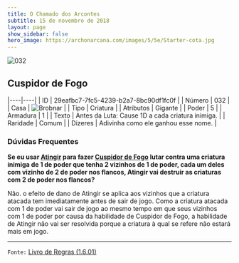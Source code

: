 ```yaml
---
title: O Chamado dos Arcontes
subtitle: 15 de novembro de 2018
layout: page
show_sidebar: false
hero_image: https://archonarcana.com/images/5/5e/Starter-cota.jpg
---
```


![032](https://cdn.keyforgegame.com/media/card_front/pt/341_032_PVV2WC6R6QWP_pt.png)

## Cuspidor de Fogo

|----|----|
| ID | 29eafbc7-7fc5-4239-b2a7-8bc90df1fc0f |
| Número | 032 |
| Casa | ![Brobnar](https://archonarcana.com/images/thumb/e/e0/Brobnar.png/22px-Brobnar.png "Brobnar") |
| Tipo | Criatura |
| Atributos | Gigante |
| Poder | 5 |
| Armadura | 1 |
| Texto | Antes da Luta: Cause 1D a cada criatura inimiga. |
| Raridade | Comum |
| Dizeres | Adivinha como ele ganhou esse nome. |

### Dúvidas Frequentes

**Se eu usar [Atingir](/aoa/224) para fazer [Cuspidor de Fogo](/cota/032)
lutar contra uma criatura inimiga de 1 de poder que tenha 2 vizinhos
de 1 de poder, cada um deles com vizinho de 2 de poder nos flancos,
Atingir vai destruir as criaturas com 2 de poder nos flancos?**

Não. o efeito de dano de Atingir se aplica aos vizinhos que a criatura
atacada tem imediatamente antes de sair de jogo. Como a criatura
atacada com 1 de poder vai sair de jogo ao mesmo tempo em que seus
vizinhos com 1 de poder por causa da habilidade de Cuspidor de Fogo,
a habilidade de Atingir não vai ser resolvida porque a criatura à qual se
refere não estará mais em jogo.

<hr/>

`Fonte:` [Livro de Regras (1.6.01)](https://drive.google.com/open?id=1YNhLKUC0xfriiMwFYpDu1Go3zPJw6gYo)
